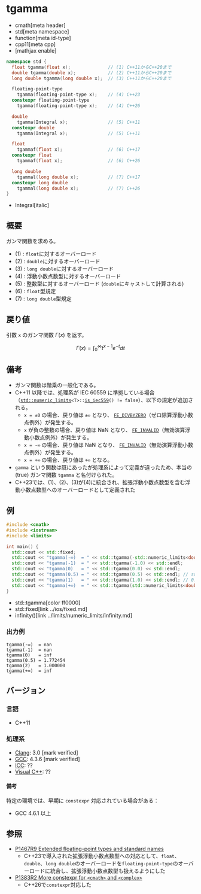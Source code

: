 # tgamma
* cmath[meta header]
* std[meta namespace]
* function[meta id-type]
* cpp11[meta cpp]
* [mathjax enable]

```cpp
namespace std {
  float tgamma(float x);              // (1) C++11からC++20まで
  double tgamma(double x);            // (2) C++11からC++20まで
  long double tgamma(long double x);  // (3) C++11からC++20まで

  floating-point-type
    tgamma(floating-point-type x);    // (4) C++23
  constexpr floating-point-type
    tgamma(floating-point-type x);    // (4) C++26

  double
    tgamma(Integral x);               // (5) C++11
  constexpr double
    tgamma(Integral x);               // (5) C++11

  float
    tgammaf(float x);                 // (6) C++17
  constexpr float
    tgammaf(float x);                 // (6) C++26

  long double
    tgammal(long double x);           // (7) C++17
  constexpr long double
    tgammal(long double x);           // (7) C++26
}
```
* Integral[italic]

## 概要
ガンマ関数を求める。

- (1) : `float`に対するオーバーロード
- (2) : `double`に対するオーバーロード
- (3) : `long double`に対するオーバーロード
- (4) : 浮動小数点数型に対するオーバーロード
- (5) : 整数型に対するオーバーロード (`double`にキャストして計算される)
- (6) : `float`型規定
- (7) : `long double`型規定


## 戻り値
引数 `x` のガンマ関数 $\Gamma(x)$ を返す。

$$ \Gamma (x) = \int_0^\infty t^{x-1} e^{-t} dt $$

## 備考
- ガンマ関数は階乗の一般化である。
- C++11 以降では、処理系が IEC 60559 に準拠している場合（[`std::numeric_limits`](../limits/numeric_limits.md)`<T>::`[`is_iec559`](../limits/numeric_limits/is_iec559.md)`() != false`）、以下の規定が追加される。
    - `x = ±0` の場合、戻り値は `±∞` となり、
    [`FE_DIVBYZERO`](../cfenv/fe_divbyzero.md)（ゼロ除算浮動小数点例外）が発生する。
    - `x` が負の整数の場合、戻り値は NaN となり、
    [`FE_INVALID`](../cfenv/fe_invalid.md)（無効演算浮動小数点例外）が発生する。
    - `x = -∞` の場合、戻り値は NaN となり、
    [`FE_INVALID`](../cfenv/fe_invalid.md)（無効演算浮動小数点例外）が発生する。
    - `x = +∞` の場合、戻り値は `+∞` となる。
- `gamma` という関数は既にあったが処理系によって定義が違ったため、本当の (true) ガンマ関数 `tgamma` と名付けられた。
- C++23では、(1)、(2)、(3)が(4)に統合され、拡張浮動小数点数型を含む浮動小数点数型へのオーバーロードとして定義された


## 例
```cpp example
#include <cmath>
#include <iostream>
#include <limits>

int main() {
  std::cout << std::fixed;
  std::cout << "tgamma(-∞)  = " << std::tgamma(-std::numeric_limits<double>::infinity()) << std::endl;
  std::cout << "tgamma(-1)  = " << std::tgamma(-1.0) << std::endl;
  std::cout << "tgamma(0)   = " << std::tgamma(0.0) << std::endl;
  std::cout << "tgamma(0.5) = " << std::tgamma(0.5) << std::endl; // sqrt(pi)
  std::cout << "tgamma(1)   = " << std::tgamma(1.0) << std::endl; // 0!
  std::cout << "tgamma(+∞)  = " << std::tgamma(std::numeric_limits<double>::infinity()) << std::endl;
}
```
* std::tgamma[color ff0000]
* std::fixed[link ../ios/fixed.md]
* infinity()[link ../limits/numeric_limits/infinity.md]

### 出力例
```
tgamma(-∞)  = nan
tgamma(-1)  = nan
tgamma(0)   = inf
tgamma(0.5) = 1.772454
tgamma(2)   = 1.000000
tgamma(+∞)  = inf
```

## バージョン
### 言語
- C++11

### 処理系
- [Clang](/implementation.md#clang): 3.0 [mark verified]
- [GCC](/implementation.md#gcc): 4.3.6 [mark verified]
- [ICC](/implementation.md#icc): ??
- [Visual C++](/implementation.md#visual_cpp): ??

#### 備考
特定の環境では、早期に `constexpr` 対応されている場合がある：

- GCC 4.6.1 以上


## 参照
- [P1467R9 Extended floating-point types and standard names](https://www.open-std.org/jtc1/sc22/wg21/docs/papers/2022/p1467r9.html)
    - C++23で導入された拡張浮動小数点数型への対応として、`float`、`double`、`long double`のオーバーロードを`floating-point-type`のオーバーロードに統合し、拡張浮動小数点数型も扱えるようにした
- [P1383R2 More constexpr for `<cmath>` and `<complex>`](https://open-std.org/jtc1/sc22/wg21/docs/papers/2023/p1383r2.pdf)
    - C++26で`constexpr`対応した
